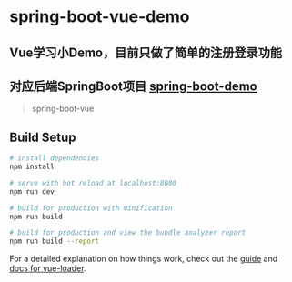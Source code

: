 # spring-boot-vue-demo
## Vue学习小Demo，目前只做了简单的注册登录功能
## 对应后端SpringBoot项目 [spring-boot-demo](https://github.com/houxudong01/spring-boot-demo)


> spring-boot-vue

## Build Setup

``` bash
# install dependencies
npm install

# serve with hot reload at localhost:8080
npm run dev

# build for production with minification
npm run build

# build for production and view the bundle analyzer report
npm run build --report
```

For a detailed explanation on how things work, check out the [guide](http://vuejs-templates.github.io/webpack/) and [docs for vue-loader](http://vuejs.github.io/vue-loader).
